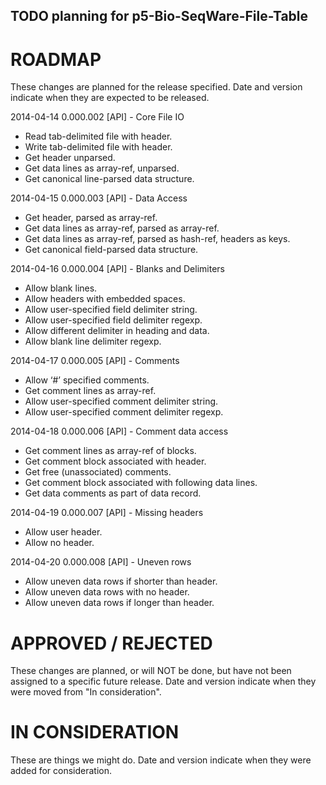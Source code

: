 ## TODO planning for p5-Bio-SeqWare-File-Table

# ROADMAP
These changes are planned for the release specified. Date and version indicate when they are expected to be released.

2014-04-14 0.000.002 [API] - Core File IO
  - Read tab-delimited file with header.
  - Write tab-delimited file with header.
  - Get header unparsed.
  - Get data lines as array-ref, unparsed.
  - Get canonical line-parsed data structure.

2014-04-15 0.000.003 [API] - Data Access
  - Get header, parsed as array-ref.
  - Get data lines as array-ref, parsed as array-ref.
  - Get data lines as array-ref, parsed as hash-ref, headers as keys.
  - Get canonical field-parsed data structure.

2014-04-16 0.000.004 [API] - Blanks and Delimiters
  - Allow blank lines.
  - Allow headers with embedded spaces.
  - Allow user-specified field delimiter string.
  - Allow user-specified field delimiter regexp.
  - Allow different delimiter in heading and data.
  - Allow blank line delimiter regexp.

2014-04-17 0.000.005 [API] - Comments
  - Allow ‘#’ specified comments.
  - Get comment lines as array-ref.
  - Allow user-specified comment delimiter string.
  - Allow user-specified comment delimiter regexp.

2014-04-18 0.000.006 [API] - Comment data access
  - Get comment lines as array-ref of blocks.
  - Get comment block associated with header.
  - Get free (unassociated) comments.
  - Get comment block associated with  following data lines.
  - Get data comments as part of data record.

2014-04-19 0.000.007 [API] - Missing headers
  - Allow user header.
  - Allow no header.

2014-04-20 0.000.008 [API] - Uneven rows
  - Allow uneven data rows if shorter than header.
  - Allow uneven data rows with no header.
  - Allow uneven data rows if longer than header.

# APPROVED / REJECTED
These changes are planned, or will NOT be done, but have not been assigned to a specific future release. Date and version indicate when they were moved from "In consideration". 

# IN CONSIDERATION
These are things we might do. Date and version indicate when they were added for consideration.

